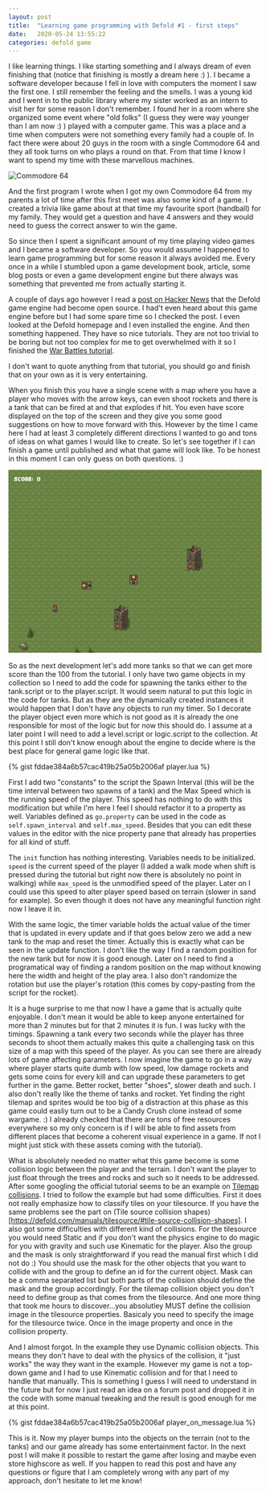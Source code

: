 ```yaml
---
layout: post
title:  "Learning game programming with Defold #1 - first steps"
date:   2020-05-24 13:55:22
categories: defold game
---
```

I like learning things. I like starting something and I always dream of even finishing that (notice that finishing is mostly a dream here :) ). I became a software developer because I fell in love with computers the moment I saw the first one. I still remember the feeling and the smells. I was a young kid and I went in to the public library where my sister worked as an intern to visit her for some reason I don't remember. I found her in a room where she organized some event where "old folks" (I guess they were way younger than I am now :) ) played with a computer game. This was a place and a time when computers were not something every family had a couple of. In fact there were about 20 guys in the room with a single Commodore 64 and they all took turns on who plays a round on that. From that time I know I want to spend my time with these marvellous machines.

![Commodore 64](https://upload.wikimedia.org/wikipedia/commons/thumb/e/e9/Commodore-64-Computer-FL.jpg/600px-Commodore-64-Computer-FL.jpg)

And the first program I wrote when I got my own Commodore 64 from my parents a lot of time after this first meet was also some kind of a game. I created a trivia like game about at that time my favourite sport (handball) for my family. They would get a question and have 4 answers and they would need to guess the correct answer to win the game.

So since then I spent a significant amount of my time playing video games and I became a software developer. So you would assume I happened to learn game programming but for some reason it always avoided me. Every once in a while I stumbled upon a game development book, article, some blog posts or even a game development engine but there always was something that prevented me from actually starting it.

A couple of days ago however I read a [post on Hacker News](https://news.ycombinator.com/item?id=23232648) that the Defold game engine had become open source. I had't even heard about this game engine before but I had some spare time so I checked the post. I even looked at the Defold homepage and I even installed the engine. And then something happened. They have so nice tutorials. They are not too trivial to be boring but not too complex for me to get overwhelmed with it so I finished the [War Battles tutorial](https://defold.com/tutorials/war-battles/).

I don't want to quote anything from that tutorial, you should go and finish that on your own as it is very entertaining.

When you finish this you have a single scene with a map where you have a player who moves with the arrow keys, can even shoot rockets and there is a tank that can be fired at and that explodes if hit. You even have score displayed on the top of the screen and they give you some good suggestions on how to move forward with this. However by the time I came here I had at least 3 completely different directions I wanted to go and tons of ideas on what games I would like to create. So let's see together if I can finish a game until published and what that game will look like. To be honest in this moment I can only guess on both questions. :)

![My first game](/assets/defold1.png)

So as the next development let's add more tanks so that we can get more score than the 100 from the tutorial. I only have two game objects in my collection so I need to add the code for spawning the tanks either to the tank.script or to the player.script. It would seem natural to put this logic in the code for tanks.  But as they are the dynamically created instances it would happen that I don't have any objects to run my timer. So I decorate the player object even more which is not good as  it is already the one responsible for most of the logic but for now this should do. I assume at a later point I will need to add a level.script or logic.script to the collection. At this point I still don't know enough about the engine to decide where is the best place for general game logic like that.

{% gist fddae384a6b57cac419b25a05b2006af player.lua %}

First I add two "constants" to the script the Spawn Interval (this will be the time interval between two spawns of a tank) and the Max Speed which is the running speed of the player. This speed has nothing to do with this modification but while I'm here I feel I should refactor it to a property as well. Variables defined as `go.property` can be used in the code as `self.spawn_interval` and `self.max_speed`. Besides that you can edit these values in the editor with the nice property pane that already has properties for all kind of stuff.

The `init` function has nothing interesting. Variables needs to be initialized. `speed` is the current speed of the player (I added a walk mode when shift is pressed during the tutorial but right now there is absolutely no point in walking) while `max_speed` is the unmodified speed of the player. Later on I could use this speed to alter player speed based on terrain (slower in sand for example). So even though it does not have any meaningful function right now I leave it in.

With the same logic, the timer variable holds the actual value of the timer that is updated in every update and if that goes below zero we add a new tank to the map and reset the timer. Actually this is exactly what can be seen in the update function. I don't like the way I find a random position for the new tank but for now it is good enough. Later on I need to find a programatical way of finding a random position on the map without knowing here the width and height of the play area. I also don't randomize the rotation but use the player's rotation (this comes by copy-pasting from the script for the rocket).

It is a huge surprise to me that now I have a game that is actually quite enjoyable. I don't mean it would be able to keep anyone entertained for more than 2 minutes but for that 2 minutes it is fun. I was lucky with the timings. Spawning a tank every two seconds while the player has three seconds to shoot them actually makes this quite a challenging task on this size of a map with this speed of the player. As you can see there are already lots of game affecting parameters. I now imagine the game to go in a way where player starts quite dumb with low speed, low damage rockets and gets some coins for every kill and can upgrade these parameters to get further in the game. Better rocket, better "shoes", slower death and such. I also don't really like the theme of tanks and rocket. Yet finding the right tilemap and sprites would be too big of a distraction at this phase as this game could easliy turn out to be a Candy Crush clone instead of some wargame. :) I already checked that there are tons of free resources everywhere so my only concern is if I will be able to find assets from different places that become a coherent visual experience in a game. If not I might just stick with these assets coming with the tutorial).

What is absolutely needed no matter what this game become is some collision logic between the player and the terrain. I don't want the player to just float through the trees and rocks and such so it needs to be addressed. After some googling the official tutorial seems to be an example on [Tilemap collisions](https://defold.com/examples/tilemap/collisions/). I tried to follow the example but had some difficulties. First it does not really emphasize how to classify tiles on your tilesource. If you have the same problems see the part on (Tile source collision shapes)[https://defold.com/manuals/tilesource/#tile-source-collision-shapes]. I also got some difficulties with different kind of collisions. For the tilesource you would need Static and if you don't want the physics engine to do magic for you with gravity and such use Kinematic for the player. Also the group and the mask is only straightforward if you read the manual first which I did not do :) You should use the mask for the other objects that you want to collide with and the group to define an id for the current object. Mask can be a comma separated list but both parts of the collision should define the mask and the group accordingly. For the tilemap collision object you don't need to define group as that comes from the tilesource. And one more thing that took me hours to discover...you absolutley MUST define the collision image in the tilesource properties. Basicaly you need to specify the image for the tilesource twice. Once in the image property and once in the collision property.

And I almost forgot. In the example they use Dynamic collision objects. This means they don't have to deal with the physics of the collision, it "just works" the way they want in the example. However my game is not a top-down game and I had to use Kinematic collision and for that I need to handle that manually. This is something I guess I will need to understand in the future but for now I just read an idea on a forum post and dropped it in the code with some manual tweaking and the result is good enough for me at this point.

{% gist fddae384a6b57cac419b25a05b2006af player_on_message.lua %}

This is it. Now my player bumps into the objects on the terrain (not to the tanks) and our game already has some entertainment factor. In the next post I will make it possible to restart the game after losing and maybe even store highscore as well. If you happen to read this post and have any questions or figure that I am completely wrong with any part of my approach, don't hesitate to let me know!
